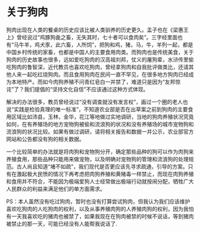 # 关于狗肉

狗肉出现在人类的餐桌的历史应该比被人类驯养的历史更久。孟子也在《梁惠王上》曾经说过“鸡豚狗彘之畜，无失其时，七十者可以食肉矣”。三字经里面也有“马牛羊，鸡犬豕，此六畜，人所饲”，把狗和鸡，猪，马，牛，羊列一起，都是中国乡村传统的家畜，也都是中国人的主要食用肉类。而狗肉也是传统美食，关于狗肉的历史故事也很多，远如爱吃狗肉的汉高祖刘邦，仗义的屠狗辈，水浒传里偷吃狗肉的鲁智深，近代教员也喜欢吃狗肉，曾经拿狗肉和自我批评做类比，还请其他人来一起吃红烧狗肉。而且食用狗肉在民间一直不罕见，在很多地方狗肉已经成为本地特产。而如今肉狗养殖不问青红皂白一并禁了，难道只是因为“友邦惊诧”了？我们提倡的“坚持文化自信”不应该通过这种方式体现。

解决的办法很多，教员曾经说过“没有调查就没有发言权”，画过一个圈的老人也说“实践是检验真理的唯一标准”，不知道农业部是否在出草案之前到狗肉的主要食用区域比如沛县，玉林，金华，花江等地做过实地调研，当地的狗肉养殖状况究竟如何，在有养殖场的地方宠物狗被偷和流浪狗的状况和没有养殖场的城市宠物狗和流浪狗的状况比较。如果有做过调研，请将相关报告和数据一并公示，农业部官方网站和公告都没有狗的相关数据。

一个比较简单的办法就是将肉狗和宠物狗分开，确定那些品种的狗可以作为肉狗来养殖食用，那些品种只能用来做宠物，以及明确对宠物狗的管理和流浪狗的处理规范。古人尚且知道“堵不如疏”，我们现代是否更应该先寻求疏通，引导的方案。只有在激起极大民愤的情况下再考虑把肉狗养殖和黄赌毒一样禁止，而现在肉狗养殖和食用并不符合，不能因为极端爱狗人士经常做出极端行动就按闹分配，牺牲广大人民群众的利益来满足他们的单方面需求。


PS：本人虽然没有吃过狗肉，暂时也没有打算尝试狗肉，但我认为我们应该维护喜欢吃狗肉的人吃狗肉的权利，以及从事养殖肉狗的人养殖肉狗的权利，因为我怕有一天我喜欢吃的猪肉也被禁了，如果我现在在狗肉被禁的时候不说话，等到猪肉被禁止的那一天，可能已经没有人能帮我说话了.

